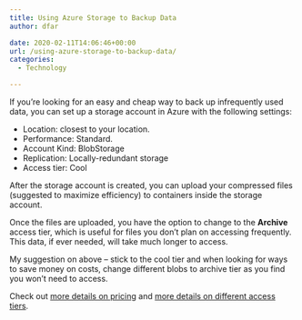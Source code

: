```yaml
---
title: Using Azure Storage to Backup Data
author: dfar

date: 2020-02-11T14:06:46+00:00
url: /using-azure-storage-to-backup-data/
categories:
  - Technology

---
```

If you&#8217;re looking for an easy and cheap way to back up infrequently used data, you can set up a storage account in Azure with the following settings:

  * Location: closest to your location.
  * Performance: Standard.
  * Account Kind: BlobStorage
  * Replication: Locally-redundant storage
  * Access tier: Cool

After the storage account is created, you can upload your compressed files (suggested to maximize efficiency) to containers inside the storage account.

Once the files are uploaded, you have the option to change to the **Archive** access tier, which is useful for files you don&#8217;t plan on accessing frequently. This data, if ever needed, will take much longer to access.

My suggestion on above &#8211; stick to the cool tier and when looking for ways to save money on costs, change different blobs to archive tier as you find you won&#8217;t need to access.

Check out <a rel="noreferrer noopener" aria-label="more details on pricing (opens in a new tab)" href="https://azure.microsoft.com/en-us/pricing/details/storage/blobs/" target="_blank">more details on pricing</a> and <a href="https://docs.microsoft.com/en-us/azure/storage/blobs/storage-blob-storage-tiers?tabs=azure-portal" target="_blank" rel="noreferrer noopener" aria-label="more details on different access tiers (opens in a new tab)">more details on different access tiers</a>.